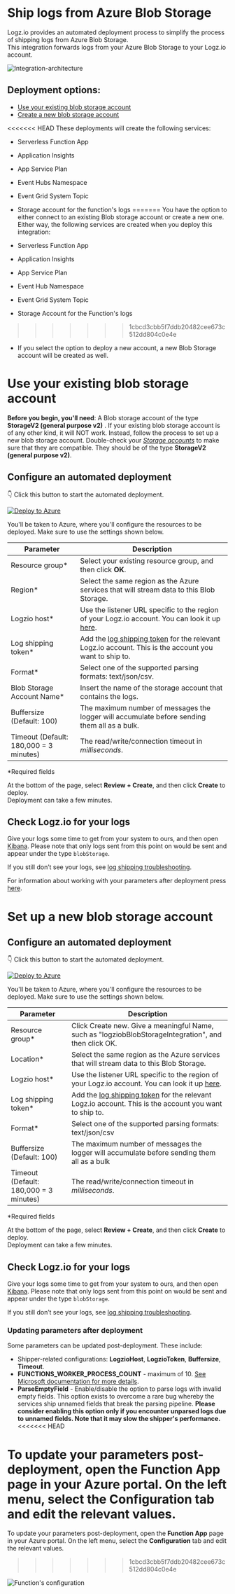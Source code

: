 # Ship logs from Azure Blob Storage

Logz.io provides an automated deployment process to simplify the process of shipping logs from Azure Blob Storage.	
This integration forwards logs from your Azure Blob Storage	
to your Logz.io account.

![Integration-architecture](images/logzio-blob-Diagram.png)


<!-- tabContainer:start -->
<div class="branching-container">

## Deployment options:

* [Use your existing blob storage account](#existing-blob-config)
* [Create a new blob storage account](#new-blob-config)

<<<<<<< HEAD
These deployments will create the following services:
* Serverless Function App
* Application Insights
* App Service Plan
* Event Hubs Namespace
* Event Grid System Topic
* Storage account for the function's logs
=======
You have the option to either connect to an existing Blob storage account or create a new one.
Either way, the following services are created when you deploy this integration:

* Serverless Function App
* Application Insights
* App Service Plan
* Event Hub Namespace
* Event Grid System Topic
* Storage Account for the Function's logs
>>>>>>> 1cbcd3cbb5f7ddb20482cee673c512dd804c0e4e
* If you select the option to deploy a new account, a new Blob Storage account will be created as well.

<!-- tab:start -->
<div id="existing-blob-config">

# Use your existing blob storage account

**Before you begin, you'll need**:
A Blob storage account of the type **StorageV2 (general purpose v2)** . If your existing blob storage account is of any other kind, it will NOT work. Instead, follow the process to set up a new blob storage account.
Double-check your [_Storage accounts_](https://portal.azure.com/#blade/HubsExtension/BrowseResource/resourceType/Microsoft.Storage%2FStorageAccounts) to make sure that they are compatible. They should be of the type **StorageV2 (general purpose v2)**.

<div class="tasklist">

## Configure an automated deployment

👇 Click this button to start the automated deployment.

[![Deploy to Azure](https://azuredeploy.net/deploybutton.png)](https://portal.azure.com/#create/Microsoft.Template/uri/https%3A%2F%2Fraw.githubusercontent.com%2Flogzio%2Flogzio-azure-blob%2Fmaster%2Fdeployments%2FdeploymentTemplate.json)

You'll be taken to Azure,
where you'll configure the resources to be deployed.
Make sure to use the settings shown below.

| Parameter | Description |
|---|---|
| Resource group* | Select your existing resource group, and then click **OK**. |
| Region* | Select the same region as the Azure services that will stream data to this Blob Storage. |
| Logzio host* | Use the listener URL specific to the region of your Logz.io account. You can look it up [here](https://docs.logz.io/user-guide/accounts/account-region.html). |
| Log shipping token* | Add the [log shipping token](https://app.logz.io/#/dashboard/settings/general) for the relevant Logz.io account. This is the account you want to ship to.  |
| Format* | Select one of the supported parsing formats: text/json/csv.  |
| Blob Storage Account Name* | Insert the name of the storage account that contains the logs.  |
| Buffersize (Default: 100) | The maximum number of messages the logger will accumulate before sending them all as a bulk.  |
| Timeout (Default: 180,000 = 3 minutes) | The read/write/connection timeout in *milliseconds*.  |

*Required fields  

At the bottom of the page, select **Review + Create**, and then click **Create** to deploy.  
Deployment can take a few minutes.

## Check Logz.io for your logs

Give your logs some time to get from your system to ours, and then open [Kibana](https://app.logz.io/#/dashboard/kibana/discover?). 
Please note that only logs sent from this point on would be sent and appear under the type `blobStorage`.

If you still don’t see your logs, see [log shipping troubleshooting](https://docs.logz.io/user-guide/log-shipping/log-shipping-troubleshooting.html).

For information about working with your parameters after deployment press [here](#parameters-after-deploy).

</div>

</div>
<!-- tab:end -->

<!-- tab:start -->
<div id="new-blob-config">

# Set up a new blob storage account

<div class="tasklist">

## Configure an automated deployment

👇 Click this button to start the automated deployment.

[![Deploy to Azure](https://azuredeploy.net/deploybutton.png)](https://portal.azure.com/#create/Microsoft.Template/uri/https%3A%2F%2Fraw.githubusercontent.com%2Flogzio%2Flogzio-azure-blob%2Fmaster%2Fdeployments%2FdeploymentTemplateForNewStorage.json)

You'll be taken to Azure,
where you'll configure the resources to be deployed.
Make sure to use the settings shown below.

| Parameter | Description |
|---|---|
| Resource group* | Click Create new. Give a meaningful Name, such as "logziobBlobStorageIntegration", and then click OK. |
| Location* | Select the same region as the Azure services that will stream data to this Blob Storage. |
| Logzio host* | Use the listener URL specific to the region of your Logz.io account. You can look it up [here](https://docs.logz.io/user-guide/accounts/account-region.html). |
| Log shipping token* | Add the [log shipping token](https://app.logz.io/#/dashboard/settings/general) for the relevant Logz.io account. This is the account you want to ship to.  |
| Format* | Select one of the supported parsing formats: text/json/csv |
| Buffersize (Default: 100) | The maximum number of messages the logger will accumulate before sending them all as a bulk  |
| Timeout (Default: 180,000 = 3 minutes) | The read/write/connection timeout in *milliseconds*.  |

*Required fields  

At the bottom of the page, select **Review + Create**, and then click **Create** to deploy.  
Deployment can take a few minutes.

## Check Logz.io for your logs
Give your logs some time to get from your system to ours, and then open [Kibana](https://app.logz.io/#/dashboard/kibana/discover?). 
Please note that only logs sent from this point on would be sent and appear under the type `blobStorage`.

If you still don’t see your logs, see [log shipping troubleshooting](https://docs.logz.io/user-guide/log-shipping/log-shipping-troubleshooting.html).

</div>

</div>
<!-- tab:end -->
<div id="parameters-after-deploy">

### Updating parameters after deployment

Some parameters can be updated post-deployment. These include:

* Shipper-related configurations: **LogzioHost**, **LogzioToken**, **Buffersize**, **Timeout**.
* **FUNCTIONS_WORKER_PROCESS_COUNT** - maximum of 10. [See Microsoft documentation for more details](https://docs.microsoft.com/en-us/azure/azure-functions/functions-app-settings#functions_worker_process_count).
* **ParseEmptyField** - Enable/disable the option to parse logs with invalid empty fields. This option exists to overcome a rare bug whereby the services ship unnamed fields that break the parsing pipeline. **Please consider enabling this option only if you encounter unparsed logs due to unnamed fields. Note that it may slow the shipper's performance.**
<<<<<<< HEAD

To update your parameters post-deployment, open the **Function App** page in your Azure portal. On the left menu, select the **Configuration** tab and edit the relevant values.
=======

To update your parameters post-deployment, open the **Function App** page in your Azure portal. On the left menu, select the **Configuration** tab and edit the relevant values.

>>>>>>> 1cbcd3cbb5f7ddb20482cee673c512dd804c0e4e

![Function's configuration](images/configuration-settings.png)


</div>
<!-- tabContainer:end -->
</div>
